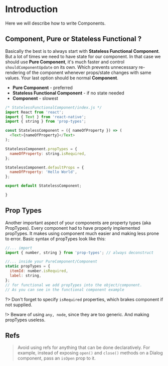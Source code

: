 # Introduction

Here we will describe how to write Components.

## Component, Pure or Stateless Functional ?

Basically the best is to always start with **Stateless Functional Component**. But a lot of times we need to have state for our component.
In that case we should use **Pure Component**, it's much faster and control `shouldComponentUpdate` on its own.
Which prevents unnecessary re-rendering of the component whenever props/state changes with same values.
Your last option should be normal  **Component**.

* **Pure Component** - preferred
* **Stateless Functional Component** - if no state needed
* **Component** - slowest

```js
/* StatelessFunctionalComponent/index.js */
import React from 'react';
import { Text } from 'react-native';
import { string } from 'prop-types';

const StatelessComponent = ({ nameOfProperty }) => (
  <Text>{nameOfProperty}</Text>
);

StatelessComponent.propTypes = {
  nameOfProperty: string.isRequired,
};

StatelessComponent.defaultProps = {
  nameOfProperty: 'Hello World',
};

export default StatelessComponent;

}
```

## Prop Types
Another important aspect of your components are property types (aka PropTypes). Every component had to have
properly implemented propTypes. It makes using component much easier and making less prone to error.
Basic syntax of propTypes look like this:

```js
//... import
import { number, string } from 'prop-types'; // always deconstruct

//... inside your PureComponent/Component
static propTypes = {
  itemId: number.isRequired,
  label: string,
};
// for functional we add propTypes into the object/component.
// As you can see in the functional component example
```

?> Don't forget to specify `isRequired` properties, which brakes component if not supplied.

!> Beware of using `any, node`, since they are too generic. And making propTypes useless.

## Refs
> Avoid using refs for anything that can be done declaratively.
For example, instead of exposing `open()` and `close()` methods on a Dialog component, pass an `isOpen` prop to it.
